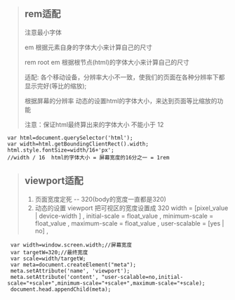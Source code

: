 >## rem适配
> 注意最小字体
>
> em 根据元素自身的字体大小来计算自己的尺寸
>
> rem root em 根据根节点(html)的字体大小来计算自己的尺寸
>
> 适配: 各个移动设备，分辨率大小不一致，使我们的页面在各种分辨率下都显示完好(等比的缩放);
>
> 根据屏幕的分辨率  动态的设置html的字体大小，来达到页面等比缩放的功能
>
> 注意：保证html最终算出来的字体大小 不能小于 12
>
```
var html=document.querySelector('html');
var width=html.getBoundingClientRect().width;
html.style.fontSize=width/16+'px';
//width / 16  html的字体大小 = 屏幕宽度的16分之一 = 1rem 
```
>## viewport适配
> 1. 页面宽度定死 -- 320(body的宽度一直都是320)
> 2. 动态的设置 viewport 把可视区的宽度设置成 320
> width = [pixel_value | device-width ] ,
> initial-scale = float_value ,
> minimum-scale = float_value ,
> maximum-scale = float_value ,
> user-scalable = [yes | no] ,

        
  ```
   var width=window.screen.width;//屏幕宽度
   var targetW=320;//最终宽度
   var scale=width/targetW;
   var meta=document.createElement("meta");
   meta.setAttribute('name', 'viewport');
   meta.setAttribute('content', "user-scalable=no,initial-scale="+scale+",minimum-scale="+scale+",maximum-scale="+scale);
   document.head.appendChild(meta);
   ```



